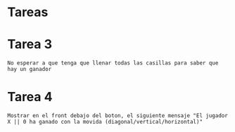 # Tareas

# Tarea 3

```
No esperar a que tenga que llenar todas las casillas para saber que hay un ganador
```

# Tarea 4

```
Mostrar en el front debajo del boton, el siguiente mensaje "El jugador X || 0 ha ganado con la movida (diagonal/vertical/horizontal)"
```

